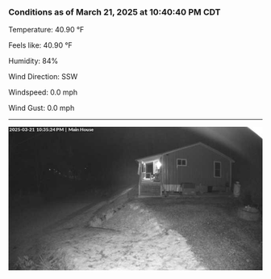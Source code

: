 ### Conditions as of March 21, 2025 at 10:40:40 PM CDT 

Temperature: 40.90 &deg;F

Feels like: 40.90 &deg;F

Humidity: 84%

Wind Direction: SSW

Windspeed: 0.0 mph

Wind Gust: 0.0 mph

---

<img src="./images/latest.jpeg"/>

